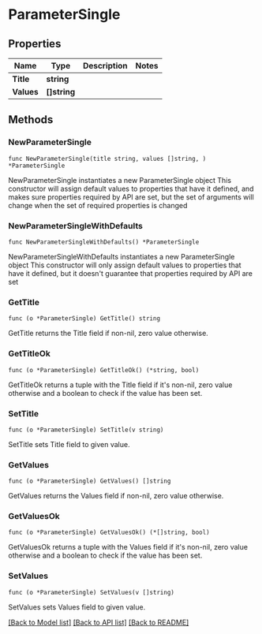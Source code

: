 # ParameterSingle

## Properties

Name | Type | Description | Notes
------------ | ------------- | ------------- | -------------
**Title** | **string** |  | 
**Values** | **[]string** |  | 

## Methods

### NewParameterSingle

`func NewParameterSingle(title string, values []string, ) *ParameterSingle`

NewParameterSingle instantiates a new ParameterSingle object
This constructor will assign default values to properties that have it defined,
and makes sure properties required by API are set, but the set of arguments
will change when the set of required properties is changed

### NewParameterSingleWithDefaults

`func NewParameterSingleWithDefaults() *ParameterSingle`

NewParameterSingleWithDefaults instantiates a new ParameterSingle object
This constructor will only assign default values to properties that have it defined,
but it doesn't guarantee that properties required by API are set

### GetTitle

`func (o *ParameterSingle) GetTitle() string`

GetTitle returns the Title field if non-nil, zero value otherwise.

### GetTitleOk

`func (o *ParameterSingle) GetTitleOk() (*string, bool)`

GetTitleOk returns a tuple with the Title field if it's non-nil, zero value otherwise
and a boolean to check if the value has been set.

### SetTitle

`func (o *ParameterSingle) SetTitle(v string)`

SetTitle sets Title field to given value.


### GetValues

`func (o *ParameterSingle) GetValues() []string`

GetValues returns the Values field if non-nil, zero value otherwise.

### GetValuesOk

`func (o *ParameterSingle) GetValuesOk() (*[]string, bool)`

GetValuesOk returns a tuple with the Values field if it's non-nil, zero value otherwise
and a boolean to check if the value has been set.

### SetValues

`func (o *ParameterSingle) SetValues(v []string)`

SetValues sets Values field to given value.



[[Back to Model list]](../README.md#documentation-for-models) [[Back to API list]](../README.md#documentation-for-api-endpoints) [[Back to README]](../README.md)


